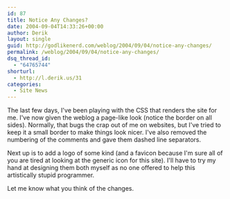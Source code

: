 ```yaml
---
id: 87
title: Notice Any Changes?
date: 2004-09-04T14:33:26+00:00
author: Derik
layout: single
guid: http://godlikenerd.com/weblog/2004/09/04/notice-any-changes/
permalink: /weblog/2004/09/04/notice-any-changes/
dsq_thread_id:
  - "64765744"
shorturl:
  - http://l.derik.us/31
categories:
  - Site News
---
```

The last few days, I've been playing with the CSS that renders the site for me. I've now given the weblog a page-like look (notice the border on all sides). Normally, that bugs the crap out of me on websites, but I've tried to keep it a small border to make things look nicer. I've also removed the numbering of the comments and gave them dashed line separators.

Next up is to add a logo of some kind (and a favicon because I'm sure all of you are tired at looking at the generic icon for this site). I'll have to try my hand at designing them both myself as no one offered to help this artistically stupid programmer.

Let me know what you think of the changes.